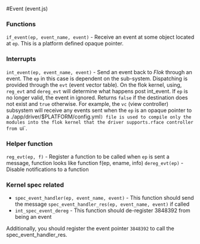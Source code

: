 #Event (event.js)

### Functions
`if_event(ep, event_name, event)` - Receive an event at some object located at `ep`.  This is a platform defined opaque pointer.

### Interrupts
`int_event(ep, event_name, event)` - Send an event back to *Flok* through an event. The `ep` in this case is dependent on the sub-system. Dispatching is provided through the `evt` (event vector table). On the flok kernel, using, `reg_evt` and `dereg_evt` will determine what happens post int_event.  If `ep` is no longer valid, the event in ignored. Returns `false` if the destination does not exist and `true` otherwise.
For example, the `vc` (view controller) subsystem will receive any events sent when the `ep` is an opaque pointer to a
./app/driver/$PLATFORM/config.yml`)
file is used to compile only the modules into the flok kernel that the driver supports.rface controller from `ui`.

### Helper function
`reg_evt(ep, f)` - Register a function to be called when `ep` is sent a message, function looks like function f(ep, ename, info)
`dereg_evt(ep)` - Disable notifications to a function

### Kernel spec related
  * `spec_event_handler(ep, event_name, event)` - This function should send the message `spec_event_handler_res(ep, event_name, event)` if called
  * `int_spec_event_dereg` - This function should de-register 3848392 from being an event 

Additionally, you should register the event pointer `3848392` to call the spec_event_handler_res.
